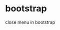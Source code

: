 # bootstrap
close menu in bootstrap
<script>
$(document).on("click",function(){$(".collapse").collapse("hide")});
$(window).on("resize",function(){$(".collapse").collapse("hide")});
</script> 

